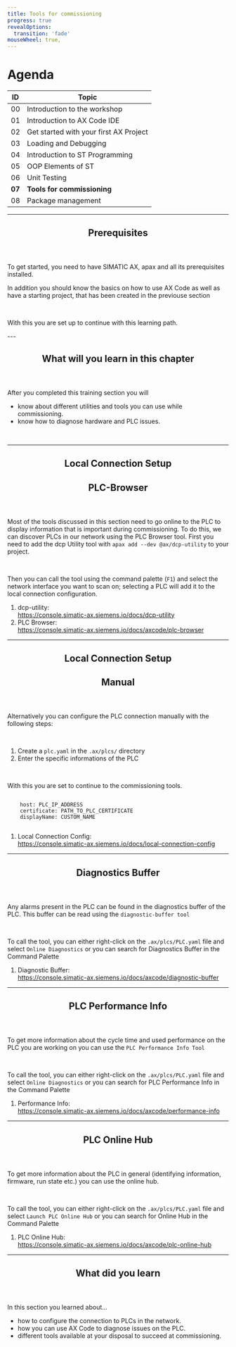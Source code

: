 ```yaml
---
title: Tools for commissioning
progress: true
revealOptions:
  transition: 'fade'
mouseWheel: true,
---
```


# Agenda

| ID | Topic |
| -- | ----- |
| 00 | Introduction to the workshop |
| 01 | Introduction to AX Code IDE |
| 02 | Get started with your first AX Project |
| 03 | Loading and Debugging |
| 04 | Introduction to ST Programming |
| 05 | OOP Elements of ST |
| 06 | Unit Testing |
| **07** | **Tools for commissioning** |
| 08 | Package management |

---

<header class="slide_header">
  <h2>Prerequisites</h2>
</header>

<div class="grid-two-col-eq">
  <div class="flex-col justify-center">
    <p>To get started, you need to have SIMATIC AX, apax and all its prerequisites installed. </p>
    <p>In addition you should know the basics on how to use AX Code as well as have a starting project, that has been created in the previouse section
    </p>
    <br/>
    <p>With this you are set up to continue with this learning path.</p>
  </div>
</div>
---
<header class="slide_header">
  <h2>
        What will you learn in this chapter
  </h2>
</header>
<div class="grid-two-col-eq">
  <div class="flex-col justify-center">
    <p>After you completed this training section you will </p>
        <ul>
            <li>know about different utilities and tools you can use while commissioning.</li>
            <li>know how to diagnose hardware and PLC issues.</li>
        </ul>
    <br>
  </div>
</div>

---

<div class="grid-slide-container">
    <div class="grid-slide-header">
    <header class="slide_header">
        <h2>Local Connection Setup</h2>
        <h2>PLC-Browser</h2>
    </header>
  </div>
  <div class="grid-slide-text">
    <p>Most of the tools discussed in this section need to go online to the PLC to display information that is important during commissioning. To do this, we can discover PLCs in our network using the PLC Browser tool. First you need to add the dcp Utility tool with <code>apax add --dev @ax/dcp-utility</code> to your project.</p>
    <br>
    <p>Then you can call the tool using the command palette (<code class="selection">F1</code>) and select the network interface you want to scan on; selecting a PLC will add it to the local connection configuration.
    </p>
  </div>
  <div class="grid-slide-image" style="background-image: url(../img/plc-browser.gif); background-repeat: no-repeat; background-size: contain">
  </div>
  <div class="grid-slide-ressources">
    <ol>
      <li>dcp-utility: <br><a href="https://console.simatic-ax.siemens.io/docs/dcp-utility">https://console.simatic-ax.siemens.io/docs/dcp-utility</a></li>
      <li>PLC Browser: <br><a href="https://console.simatic-ax.siemens.io/docs/axcode/plc-browser">https://console.simatic-ax.siemens.io/docs/axcode/plc-browser</a></li>
    </ol>
  </div>
</div>

---

<div class="grid-slide-container">
    <div class="grid-slide-header">
    <header class="slide_header">
        <h2>Local Connection Setup</h2>
        <h2>Manual</h2>
    </header>
  </div>
  <div class="grid-slide-text">
    <p>Alternatively you can configure the PLC connection manually with the following steps:</p>
    <br>
        <ol>
            <li>Create a <code>plc.yaml</code> in the <code>.ax/plcs/</code> directory</li>
            <li>Enter the specific informations of the PLC</li>
        </ol>
    </p>
    <br>
    <p>With this you are set to continue to the commissioning tools.<p>
  </div>
  <div class="grid-slide-image">
    <pre><code data-noescape data-trim>
    host: PLC_IP_ADDRESS
    certificate: PATH_TO_PLC_CERTIFICATE
    displayName: CUSTOM_NAME
    </code></pre>
  </div>
  <div class="grid-slide-ressources">
    <ol>
      <li>Local Connection Config: <br><a href="https://console.simatic-ax.siemens.io/docs/local-connection-config">https://console.simatic-ax.siemens.io/docs/local-connection-config</a></li>
    </ol>
  </div>
</div>


---

<div class="grid-slide-container">
    <div class="grid-slide-header">
    <header class="slide_header">
        <h2>Diagnostics Buffer</h2>
    </header>
  </div>
  <div class="grid-slide-text">
    <p>Any alarms present in the PLC can be found in the diagnostics buffer of the PLC. This buffer can be read using the <code class="selection">diagnostic-buffer tool</code></p>
    <br>
    <p>To call the tool, you can either right-click on the <code>.ax/plcs/PLC.yaml</code> file and select <code class="selection">Online Diagnostics</code> or you can search for Diagnostics Buffer in the Command Palette
    </p>
  </div>
  <div class="grid-slide-image" style="background-image: url(../img/DiagBuffPanelWeb.png); background-repeat: no-repeat; background-size: contain">
  </div>
  <div class="grid-slide-ressources">
    <ol>
      <li>Diagnostic Buffer: <br><a href="https://console.simatic-ax.siemens.io/docs/axcode/diagnostic-buffer">https://console.simatic-ax.siemens.io/docs/axcode/diagnostic-buffer</a></li>
    </ol>
  </div>
</div>

---

<div class="grid-slide-container">
    <div class="grid-slide-header">
    <header class="slide_header">
        <h2>PLC Performance Info</h2>
    </header>
  </div>
  <div class="grid-slide-text">
    <p>To get more information about the cycle time and used performance on the PLC you are working on you can use the <code class="selection">PLC Performance Info Tool</code></p>
    <br>
    <p>To call the tool, you can either right-click on the <code>.ax/plcs/PLC.yaml</code> file and select <code class="selection">Online Diagnostics</code> or you can search for PLC Performance Info in the Command Palette
    </p>
  </div>
  <div class="grid-slide-image" style="background-image: url(../img/PerformanceInfo.png); background-repeat: no-repeat; background-size: contain">
  </div>
  <div class="grid-slide-ressources">
    <ol>
      <li>Performance Info: <br><a href="https://console.simatic-ax.siemens.io/docs/axcode/performance-info">https://console.simatic-ax.siemens.io/docs/axcode/performance-info</a></li>
    </ol>
  </div>
</div>

---

<div class="grid-slide-container">
    <div class="grid-slide-header">
    <header class="slide_header">
        <h2>PLC Online Hub</h2>
    </header>
  </div>
  <div class="grid-slide-text">
    <p>To get more information about the PLC in general (identifying information, firmware, run state etc.) you can use the online hub.</p>
    <br>
    <p>To call the tool, you can either right-click on the <code>.ax/plcs/PLC.yaml</code> file and select <code class="selection">Launch PLC Online Hub</code> or you can search for Online Hub in the Command Palette
    </p>
  </div>
  <div class="grid-slide-image" style="background-image: url(../img/PlcOnlineHub.png); background-repeat: no-repeat; background-size: contain">
  </div>
  <div class="grid-slide-ressources">
    <ol>
      <li>PLC Online Hub: <br><a href="https://console.simatic-ax.siemens.io/docs/axcode/plc-online-hub">https://console.simatic-ax.siemens.io/docs/axcode/plc-online-hub</a></li>
    </ol>
  </div>
</div>

---

<header class="slide_header">
  <h2>
        What did you learn
  </h2>
</header>

<div class="grid-two-col-foc-right">
  <div class="flex-col justify-center">
    <p>In this section you learned about...</p>
    <ul>
      <li>how to configure the connection to PLCs in the network.</li>
      <li>how you can use AX Code to diagnose issues on the PLC.</li>
      <li>different tools available at your disposal to succeed at commissioning.</li>
    </ul>
    <br>
  </div>
</div>

